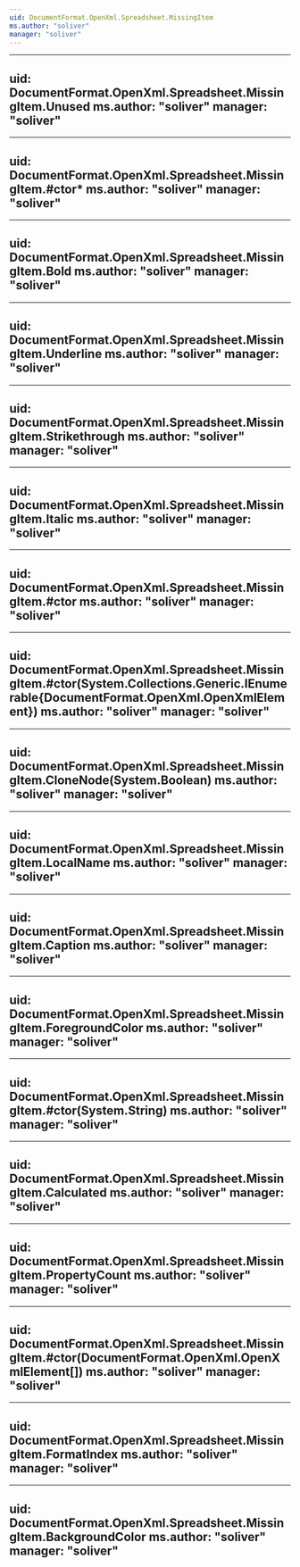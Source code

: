 ```yaml
---
uid: DocumentFormat.OpenXml.Spreadsheet.MissingItem
ms.author: "soliver"
manager: "soliver"
---
```


---
uid: DocumentFormat.OpenXml.Spreadsheet.MissingItem.Unused
ms.author: "soliver"
manager: "soliver"
---

---
uid: DocumentFormat.OpenXml.Spreadsheet.MissingItem.#ctor*
ms.author: "soliver"
manager: "soliver"
---

---
uid: DocumentFormat.OpenXml.Spreadsheet.MissingItem.Bold
ms.author: "soliver"
manager: "soliver"
---

---
uid: DocumentFormat.OpenXml.Spreadsheet.MissingItem.Underline
ms.author: "soliver"
manager: "soliver"
---

---
uid: DocumentFormat.OpenXml.Spreadsheet.MissingItem.Strikethrough
ms.author: "soliver"
manager: "soliver"
---

---
uid: DocumentFormat.OpenXml.Spreadsheet.MissingItem.Italic
ms.author: "soliver"
manager: "soliver"
---

---
uid: DocumentFormat.OpenXml.Spreadsheet.MissingItem.#ctor
ms.author: "soliver"
manager: "soliver"
---

---
uid: DocumentFormat.OpenXml.Spreadsheet.MissingItem.#ctor(System.Collections.Generic.IEnumerable{DocumentFormat.OpenXml.OpenXmlElement})
ms.author: "soliver"
manager: "soliver"
---

---
uid: DocumentFormat.OpenXml.Spreadsheet.MissingItem.CloneNode(System.Boolean)
ms.author: "soliver"
manager: "soliver"
---

---
uid: DocumentFormat.OpenXml.Spreadsheet.MissingItem.LocalName
ms.author: "soliver"
manager: "soliver"
---

---
uid: DocumentFormat.OpenXml.Spreadsheet.MissingItem.Caption
ms.author: "soliver"
manager: "soliver"
---

---
uid: DocumentFormat.OpenXml.Spreadsheet.MissingItem.ForegroundColor
ms.author: "soliver"
manager: "soliver"
---

---
uid: DocumentFormat.OpenXml.Spreadsheet.MissingItem.#ctor(System.String)
ms.author: "soliver"
manager: "soliver"
---

---
uid: DocumentFormat.OpenXml.Spreadsheet.MissingItem.Calculated
ms.author: "soliver"
manager: "soliver"
---

---
uid: DocumentFormat.OpenXml.Spreadsheet.MissingItem.PropertyCount
ms.author: "soliver"
manager: "soliver"
---

---
uid: DocumentFormat.OpenXml.Spreadsheet.MissingItem.#ctor(DocumentFormat.OpenXml.OpenXmlElement[])
ms.author: "soliver"
manager: "soliver"
---

---
uid: DocumentFormat.OpenXml.Spreadsheet.MissingItem.FormatIndex
ms.author: "soliver"
manager: "soliver"
---

---
uid: DocumentFormat.OpenXml.Spreadsheet.MissingItem.BackgroundColor
ms.author: "soliver"
manager: "soliver"
---
